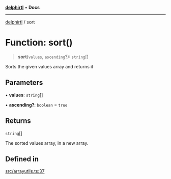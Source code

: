 [**delphirtl**](../README.md) • **Docs**

***

[delphirtl](../globals.md) / sort

# Function: sort()

> **sort**(`values`, `ascending`?): `string`[]

Sorts the given values array and returns it

## Parameters

• **values**: `string`[]

• **ascending?**: `boolean` = `true`

## Returns

`string`[]

The sorted values array, in a new array.

## Defined in

[src/arrayutils.ts:37](https://github.com/chuacw/delphirtl/blob/1d6969b8a199060a984c4375d6be1f0ffa838be2/src/arrayutils.ts#L37)
